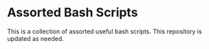 # Assorted Bash Scripts
This is a collection of assorted useful bash scripts. This repository is updated
as needed.
